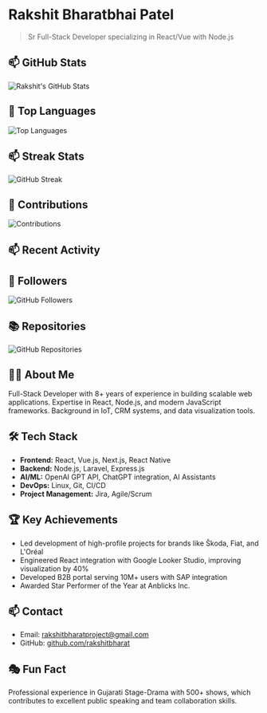 # Rakshit Bharatbhai Patel

> Sr Full-Stack Developer specializing in React/Vue with Node.js

## 📫 GitHub Stats

<img src="https://github-readme-stats.vercel.app/api?username=rakshitbharat&show_icons=true&theme=radical" alt="Rakshit's GitHub Stats" style="max-width: 100%; height: auto;">

## 🌟 Top Languages

<img src="https://github-readme-stats.vercel.app/api/top-langs/?username=rakshitbharat&layout=compact&theme=radical" alt="Top Languages" style="max-width: 100%; height: auto;">

## 📫 Streak Stats

<img src="https://github-readme-streak-stats.herokuapp.com/?user=rakshitbharat&theme=radical" alt="GitHub Streak" style="max-width: 100%; height: auto;">

## 🏅 Contributions

<img src="https://github-contribution-stats.vercel.app/api/?username=rakshitbharat&theme=radical" alt="Contributions" style="max-width: 100%; height: auto;">

## 📫 Recent Activity

<!--START_SECTION:activity-->
<!--END_SECTION:activity-->

## 👥 Followers

<img src="https://img.shields.io/github/followers/rakshitbharat?style=social" alt="GitHub Followers" style="max-width: 100%; height: auto;">

## 📚 Repositories

<img src="https://img.shields.io/badge/dynamic/json?color=blue&label=Repositories&query=%24.public_repos&url=https%3A%2F%2Fapi.github.com%2Fusers%2Frakshitbharat" alt="GitHub Repositories" style="max-width: 100%; height: auto;">

## 👨‍💻 About Me

Full-Stack Developer with 8+ years of experience in building scalable web applications. Expertise in React, Node.js, and modern JavaScript frameworks. Background in IoT, CRM systems, and data visualization tools.

## 🛠 Tech Stack

- **Frontend:** React, Vue.js, Next.js, React Native
- **Backend:** Node.js, Laravel, Express.js
- **AI/ML:** OpenAI GPT API, ChatGPT integration, AI Assistants
- **DevOps:** Linux, Git, CI/CD
- **Project Management:** Jira, Agile/Scrum

## 🏆 Key Achievements

- Led development of high-profile projects for brands like Škoda, Fiat, and L'Oréal
- Engineered React integration with Google Looker Studio, improving visualization by 40%
- Developed B2B portal serving 10M+ users with SAP integration
- Awarded Star Performer of the Year at Anblicks Inc.

## 📫 Contact

- Email: rakshitbharatproject@gmail.com
- GitHub: [github.com/rakshitbharat](https://github.com/rakshitbharat)

## 🎭 Fun Fact

Professional experience in Gujarati Stage-Drama with 500+ shows, which contributes to excellent public speaking and team collaboration skills.
